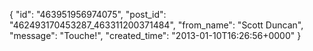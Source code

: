  {
   "id": "463951956974075",
   "post_id": "462493170453287_463311200371484",
   "from_name": "Scott Duncan",
   "message": "Touche!",
   "created_time": "2013-01-10T16:26:56+0000"
 }
